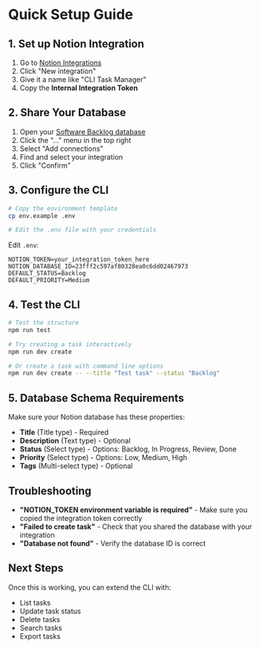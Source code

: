 # Quick Setup Guide

## 1. Set up Notion Integration

1. Go to [Notion Integrations](https://www.notion.so/my-integrations)
2. Click "New integration"
3. Give it a name like "CLI Task Manager"
4. Copy the **Internal Integration Token**

## 2. Share Your Database

1. Open your [Software Backlog database](https://www.notion.so/23fff2c597af80328ea0c6dd02467973)
2. Click the "..." menu in the top right
3. Select "Add connections"
4. Find and select your integration
5. Click "Confirm"

## 3. Configure the CLI

```bash
# Copy the environment template
cp env.example .env

# Edit the .env file with your credentials
```

Edit `.env`:
```env
NOTION_TOKEN=your_integration_token_here
NOTION_DATABASE_ID=23fff2c597af80328ea0c6dd02467973
DEFAULT_STATUS=Backlog
DEFAULT_PRIORITY=Medium
```

## 4. Test the CLI

```bash
# Test the structure
npm run test

# Try creating a task interactively
npm run dev create

# Or create a task with command line options
npm run dev create -- --title "Test task" --status "Backlog"
```

## 5. Database Schema Requirements

Make sure your Notion database has these properties:

- **Title** (Title type) - Required
- **Description** (Text type) - Optional
- **Status** (Select type) - Options: Backlog, In Progress, Review, Done
- **Priority** (Select type) - Options: Low, Medium, High
- **Tags** (Multi-select type) - Optional

## Troubleshooting

- **"NOTION_TOKEN environment variable is required"** - Make sure you copied the integration token correctly
- **"Failed to create task"** - Check that you shared the database with your integration
- **"Database not found"** - Verify the database ID is correct

## Next Steps

Once this is working, you can extend the CLI with:
- List tasks
- Update task status
- Delete tasks
- Search tasks
- Export tasks
